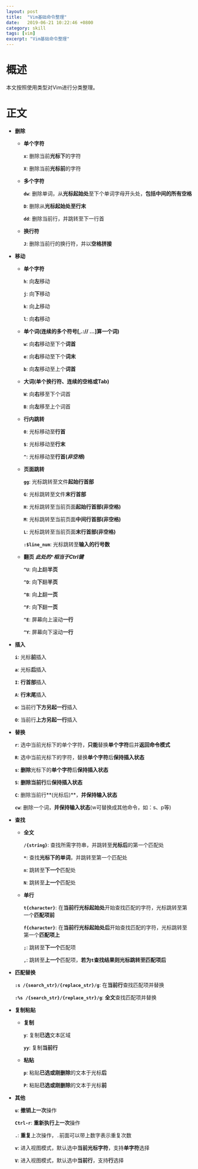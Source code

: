```yaml
---
layout: post
title:  "Vim基础命令整理"
date:   2019-06-21 10:22:46 +0800
category: skill
tags: [vim]
excerpt: "Vim基础命令整理"
---
```


# 概述

本文按照使用类型对Vim进行分类整理。

# 正文

- **删除**

  - **单个字符**

    **`x`**: 删除当前**光标下**的字符

    **`X`**: 删除当前**光标前**的字符

  - **多个字符**

    **`dw`**: 删除单词，从**光标起始处**至下个单词字母开头处，**包括中间的所有空格**

    **`D`**: 删除从**光标起始处至行末**

    **`dd`**: 删除当前行，并跳转至下一行首

  - **换行符**

    **`J`**: 删除当前行的换行符，并以**空格拼接**

- **移动**

  - **单个字符**

    **`h`**: 向**左**移动

    **`j`**: 向**下**移动

    **`k`**: 向**上**移动

    **`l`**: 向**右**移动

  - **单个词(连续的多个符号[,.:// …]算一个词)**

    **`w`**: 向**右**移动至下个**词首**

    **`e`**: 向**右**移动至下个**词末**

    **`b`**: 向**左**移动至上个**词首**

  - **大词(单个换行符、连续的空格或Tab)**

    **`W`**: 向**右**移至下个词首

    **`B`**: 向**左**移至上个词首

  - **行内跳转**

    **`0`**: 光标移动至**行首**

    **`$`**: 光标移动至**行末**

    **`^`**: 光标移动至**行首(_非空格_)**

  - **页面跳转**

    **`gg`**: 光标跳转至文件**起始行首部**

    **`G`**: 光标跳转至文件**末行首部**

    **`H`**: 光标跳转至当前页面**起始行首部(非空格)**

    **`M`**: 光标跳转至当前页面**中间行首部(非空格)**

    **`L`**: 光标跳转至当前页面**末行首部(非空格)**

    **`:$line_num`**: 光标跳转至**输入的行号数**

  - **翻页** **_此处的`^`相当于Ctrl键_**
	
	**`^U`**: 向**上**翻**半页**

	**`^D`**: 向**下**翻**半页**

	**`^B`**: 向**上**翻**一页**

	**`^F`**: 向**下**翻**一页**

	**`^E`**: 屏幕向上滚动**一行**

	**`^Y`**: 屏幕向下滚动**一行**

- **插入**

  **`i`**: 光标**前**插入

  **`a`**: 光标**后**插入

  **`I`**: **行首部**插入

  **`A`**: **行末尾**插入

  **`o`**: 当前行**下方另起一行**插入

  **`O`**: 当前行**上方另起一行**插入

- **替换**

  **`r`**: 选中当前光标下的单个字符，**只能**替换**单个字符**后并**返回命令模式**

  **`R`**: 选中当前光标下的字符，替换**单个字符**后**保持插入状态**

  **`s`**: **删除**光标下的**单个字符**后**保持插入状态**

  **`S`**: **删除当前行**后**保持插入状态**

  **`C`**: 删除当前行**(光标后)**，**并保持输入状态**

  **`cw`**: 删除一个词，**并保持输入状态**(w可替换成其他命令，如：s、p等)

- **查找**

  - **全文**

    **`/{string}`**: 查找所需字符串，并跳转至**光标后**的第一个匹配处

    **`*`**: 查找**光标下的单词**，并跳转至第一个匹配处

    **`n`**: 跳转至**下一个**匹配处

    **`N`**: 跳转至**上一个**匹配处

  - **单行**

    **`t{character}`**: 在**当前行光标起始处**开始查找匹配的字符，光标跳转至第一个**匹配项前**

    **`f{character}`**: 在**当前行光标起始处后**开始查找匹配的字符，光标跳转至第一个**匹配项上**

    **`;`**: 跳转至**下一个**匹配项

    **`,`**: 跳转至**上一个**匹配项，**若为`t`查找结果则光标跳转至匹配项后**

- **匹配替换**

  **`:s /{search_str}/{replace_str}/g`**: 在**当前行**查找匹配项并替换

  **`:%s /{search_str}/{replace_str}/g`**: **全文**查找匹配项并替换

- **复制粘贴**

  - **复制**

    **`y`**: 复制**已选**文本区域

    **`yy`**: 复制**当前行**

  - **粘贴**

    **`p`**: 粘贴**已选或刚删除**的文本于光标**后**

    **`P`**: 粘贴**已选或刚删除**的文本于光标**前**

- **其他**

  **`u`**: **撤销上一次**操作

  **`Ctrl-r`**: **重新执行上一次**操作

  **`.`**: **重复**上次操作，`.`前面可以带上数字表示重复次数

  **`v`**: 进入视图模式，默认选中**当前光标字符**，支持**单字符**选择

  **`V`**: 进入视图模式，默认选中**当前行**，支持**行**选择
